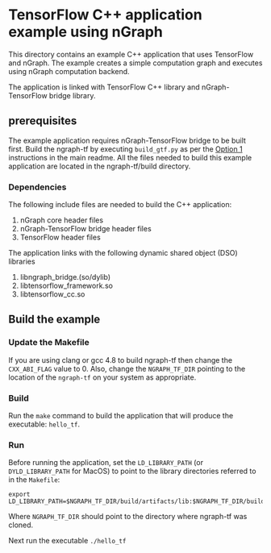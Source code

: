 # TensorFlow C++ application example using nGraph

This directory contains an example C++ application that uses TensorFlow and nGraph. The example creates a simple computation graph and executes using nGraph computation backend.

The application is linked with TensorFlow C++ library and nGraph-TensorFlow bridge library. 

## prerequisites

The example application requires nGraph-TensorFlow bridge to be built first. Build the ngraph-tf by executing `build_gtf.py` as per the [Option 1] instructions in the main readme. All the files needed to build this example application are located in the ngraph-tf/build directory.

### Dependencies

The following include files are needed to build the C++ application:

1. nGraph core header files
2. nGraph-TensorFlow bridge header files
3. TensorFlow header files

The application links with the following dynamic shared object (DSO) libraries

1. libngraph_bridge.(so/dylib)
2. libtensorflow_framework.so
3. libtensorflow_cc.so


## Build the example

### Update the Makefile

If you are using clang or gcc 4.8 to build ngraph-tf then change the `CXX_ABI_FLAG` value to 0. Also, change the `NGRAPH_TF_DIR` pointing to the location of the `ngraph-tf` on your system as appropriate.

### Build

Run the `make` command to build the application that will produce the executable: `hello_tf`.

### Run

Before running the application, set the `LD_LIBRARY_PATH` (or `DYLD_LIBRARY_PATH` for MacOS) to point to the library directories referred to in the `Makefile`:

    export LD_LIBRARY_PATH=$NGRAPH_TF_DIR/build/artifacts/lib:$NGRAPH_TF_DIR/build/artifacts/tensorflow

Where `NGRAPH_TF_DIR` should point to the directory where ngraph-tf was cloned.

Next run the executable `./hello_tf`

[Option 1]: ../../README.md#option-1-use-a-pre-built-ngraph-tensorflow-bridge
